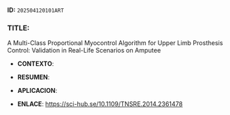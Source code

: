 **ID:** `202504120101ART`

### TITLE:
A Multi-Class Proportional Myocontrol Algorithm
for Upper Limb Prosthesis Control: Validation in
Real-Life Scenarios on Amputee

- **CONTEXTO**: 
    
- **RESUMEN**: 
    
- **APLICACION**: 

- **ENLACE**: https://sci-hub.se/10.1109/TNSRE.2014.2361478